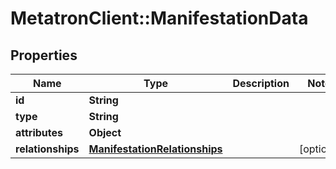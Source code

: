 # MetatronClient::ManifestationData

## Properties
Name | Type | Description | Notes
------------ | ------------- | ------------- | -------------
**id** | **String** |  | 
**type** | **String** |  | 
**attributes** | **Object** |  | 
**relationships** | [**ManifestationRelationships**](ManifestationRelationships.md) |  | [optional] 


